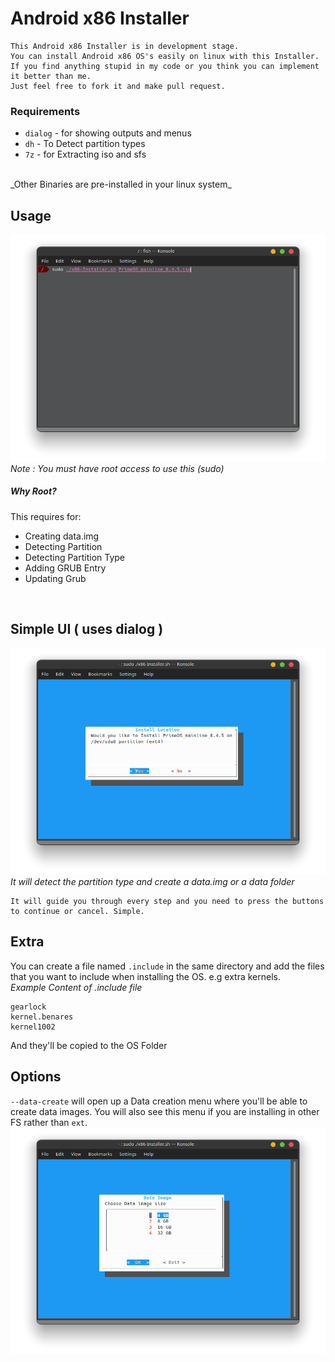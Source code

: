 # Android x86 Installer
```
This Android x86 Installer is in development stage. 
You can install Android x86 OS's easily on linux with this Installer. 
If you find anything stupid in my code or you think you can implement it better than me. 
Just feel free to fork it and make pull request.
```

### Requirements
* `dialog` - for showing outputs and menus
* `dh` - To Detect partition types
* `7z` - for Extracting iso and sfs
<br>
_Other Binaries are pre-installed in your linux system_

## Usage
![Usage](images/usage.png)
_Note : You must have root access to use this (sudo)_
##### Why Root?
This requires for:
* Creating data.img
* Detecting Partition
* Detecting Partition Type
* Adding GRUB Entry
* Updating Grub
<br>

## Simple UI ( uses dialog )
![Usage](images/sample.png)
_It will detect the partition type and create a data.img or a data folder_
```
It will guide you through every step and you need to press the buttons to continue or cancel. Simple.
```

## Extra
You can create a file named `.include` in the same directory and add the files that you want to include when installing the OS. e.g extra kernels. <br>
_Example Content of .include file_
```
gearlock
kernel.benares
kernel1002
```
And they'll be copied to the OS Folder

## Options
`--data-create` will open up a Data creation menu where you'll be able to create data images. You will also see this menu if you are installing in other FS rather than `ext`.
![Data Create](images/data.png)

